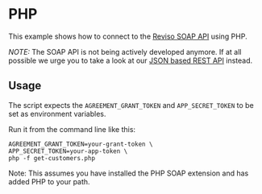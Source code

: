 # PHP

This example shows how to connect to the [Reviso SOAP API](https://www.reviso.com/developer/about-the-soap-api) using PHP.

*NOTE:* The SOAP API is not being actively developed anymore. If at all possible we urge you to take a look at our [JSON based REST API](https://www.reviso.com/developer/about-the-rest-api) instead.

## Usage

The script expects the `AGREEMENT_GRANT_TOKEN` and `APP_SECRET_TOKEN` to be set as environment variables.

Run it from the command line like this: 

```
AGREEMENT_GRANT_TOKEN=your-grant-token \
APP_SECRET_TOKEN=your-app-token \
php -f get-customers.php
```

Note: This assumes you have installed the PHP SOAP extension and has added PHP to your path.
